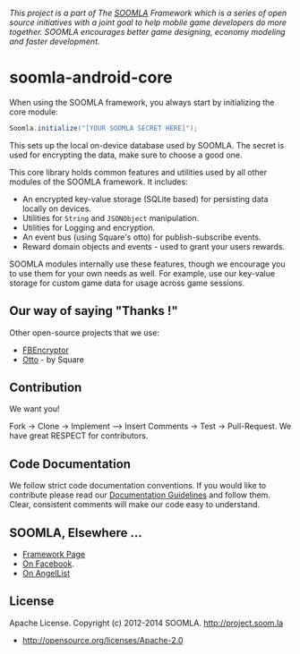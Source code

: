 *This project is a part of The [SOOMLA](http://project.soom.la) Framework which is a series of open source initiatives with a joint goal to help mobile game developers do more together. SOOMLA encourages better game designing, economy modeling and faster development.*

soomla-android-core
===============

When using the SOOMLA framework, you always start by initializing the core module:
```java
Soomla.initialize("[YOUR SOOMLA SECRET HERE]");
```

This sets up the local on-device database used by SOOMLA.  The secret is used for encrypting the data, make sure to choose a good one.

This core library holds common features and utilities used by all other modules of the SOOMLA framework.
It includes:
* An encrypted key-value storage (SQLite based) for persisting data locally on devices.
* Utilities for `String` and `JSONObject` manipulation.
* Utilities for Logging and encryption.
* An event bus (using Square's otto) for publish-subscribe events.
* Reward domain objects and events - used to grant your users rewards.

SOOMLA modules internally use these features, though we encourage you to use them for your own needs as well.  For example, use our key-value storage for custom game data for usage across game sessions.


Our way of saying "Thanks !"
---

Other open-source projects that we use:

* [FBEncryptor](https://github.com/dev5tec/FBEncryptor)
* [Otto](http://square.github.io/otto/) - by Square

Contribution
---

We want you!

Fork -> Clone -> Implement —> Insert Comments -> Test -> Pull-Request. We have great RESPECT for contributors.

Code Documentation
---

We follow strict code documentation conventions. If you would like to contribute please read our [Documentation Guidelines](https://github.com/soomla/android-store/blob/master/documentation.md) and follow them. Clear, consistent  comments will make our code easy to understand.

SOOMLA, Elsewhere ...
---

+ [Framework Page](http://project.soom.la/)
+ [On Facebook](https://www.facebook.com/pages/The-SOOMLA-Project/389643294427376).
+ [On AngelList](https://angel.co/the-soomla-project)

License
---
Apache License. Copyright (c) 2012-2014 SOOMLA. http://project.soom.la
+ http://opensource.org/licenses/Apache-2.0
